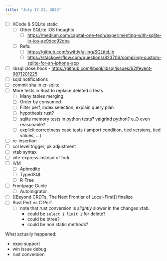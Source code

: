 ```yaml
---
title: "July 17-21, 2023"
---
```



- [ ] XCode & SQLite static
	- [ ] Other SQLite iOS thoughts
		- [ ] https://medium.com/capital-one-tech/experimenting-with-sqlite-in-ios-ae9dec92dba
	- [ ] Refs:
		- [ ] https://github.com/swiftlyfalling/SQLiteLib
		- [ ] https://stackoverflow.com/questions/823706/compiling-custom-sqlite-for-an-iphone-app
- [ ] libsql close hook - https://github.com/libsql/libsql/issues/62#event-9871201225
- [ ] sqld notifications
- [ ] commit sha in cr-sqlite
- [ ] More tests in Rust to replace deleted c tests
	- [ ] Many tables merging
	- [ ] Order by consumed
	- [ ] Filter perf, index selection, explain query plan
	- [ ] hypothesis rust?
	- [ ] sqlite memory tests in python tests? valgrind python? o_O even reasonable?
	- [ ] explicit correctness case tests (lamport condition, tied versions, tied values, ...)
- [ ] re-insertion
- [ ] col level trigger, pk adjustment
- [ ] vtab syntax
- [ ] vite-express instead of fork
- [ ] IVM
	- [ ] Aphrodite
	- [ ] TypedSQL
	- [ ] R-Tree
- [ ] Frontpage Guide
	- [ ] Automigrator
- [ ] [[Beyond CRDTs, The Next Frontier of Local-First]] finalize
- [ ] Rust Perf vs C Perf
	- [ ] note that rust conversion is _slightly_ slower in the changes vtab.
		- could be `select 1 limit 1` for delete?
		- could be btree?
		- could be non static methods?

What actually happened:
- expo support
- win issue debug
- rust conversion